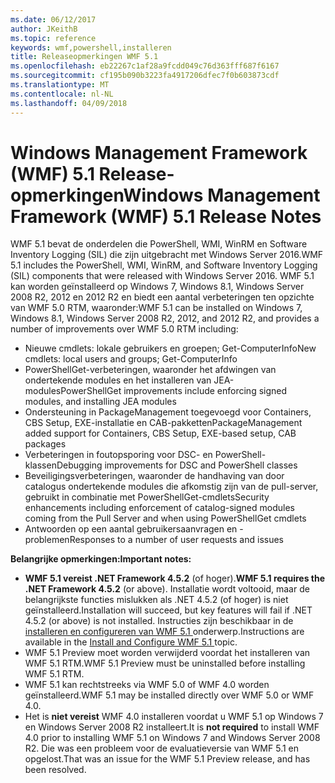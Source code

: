 ```yaml
---
ms.date: 06/12/2017
author: JKeithB
ms.topic: reference
keywords: wmf,powershell,installeren
title: Releaseopmerkingen WMF 5.1
ms.openlocfilehash: eb22267c1af28a9fcdd049c76d363fff687f6167
ms.sourcegitcommit: cf195b090b3223fa4917206dfec7f0b603873cdf
ms.translationtype: MT
ms.contentlocale: nl-NL
ms.lasthandoff: 04/09/2018
---
```

# <a name="windows-management-framework-wmf-51-release-notes"></a><span data-ttu-id="a263a-103">Windows Management Framework (WMF) 5.1 Release-opmerkingen</span><span class="sxs-lookup"><span data-stu-id="a263a-103">Windows Management Framework (WMF) 5.1 Release Notes</span></span> #

<span data-ttu-id="a263a-104">WMF 5.1 bevat de onderdelen die PowerShell, WMI, WinRM en Software Inventory Logging (SIL) die zijn uitgebracht met Windows Server 2016.</span><span class="sxs-lookup"><span data-stu-id="a263a-104">WMF 5.1 includes the PowerShell, WMI, WinRM, and Software Inventory Logging (SIL) components that were released with Windows Server 2016.</span></span>
<span data-ttu-id="a263a-105">WMF 5.1 kan worden geïnstalleerd op Windows 7, Windows 8.1, Windows Server 2008 R2, 2012 en 2012 R2 en biedt een aantal verbeteringen ten opzichte van WMF 5.0 RTM, waaronder:</span><span class="sxs-lookup"><span data-stu-id="a263a-105">WMF 5.1 can be installed on Windows 7, Windows 8.1, Windows Server 2008 R2, 2012, and 2012 R2, and provides a number of improvements over WMF 5.0 RTM including:</span></span>

- <span data-ttu-id="a263a-106">Nieuwe cmdlets: lokale gebruikers en groepen; Get-ComputerInfo</span><span class="sxs-lookup"><span data-stu-id="a263a-106">New cmdlets: local users and groups; Get-ComputerInfo</span></span>
- <span data-ttu-id="a263a-107">PowerShellGet-verbeteringen, waaronder het afdwingen van ondertekende modules en het installeren van JEA-modules</span><span class="sxs-lookup"><span data-stu-id="a263a-107">PowerShellGet improvements include enforcing signed modules, and installing JEA modules</span></span>
- <span data-ttu-id="a263a-108">Ondersteuning in PackageManagement toegevoegd voor Containers, CBS Setup, EXE-installatie en CAB-pakketten</span><span class="sxs-lookup"><span data-stu-id="a263a-108">PackageManagement added support for Containers, CBS Setup, EXE-based setup, CAB packages</span></span>
- <span data-ttu-id="a263a-109">Verbeteringen in foutopsporing voor DSC- en PowerShell-klassen</span><span class="sxs-lookup"><span data-stu-id="a263a-109">Debugging improvements for DSC and PowerShell classes</span></span>
- <span data-ttu-id="a263a-110">Beveiligingsverbeteringen, waaronder de handhaving van door catalogus ondertekende modules die afkomstig zijn van de pull-server, gebruikt in combinatie met PowerShellGet-cmdlets</span><span class="sxs-lookup"><span data-stu-id="a263a-110">Security enhancements including enforcement of catalog-signed modules coming from the Pull Server and when using PowerShellGet cmdlets</span></span>
- <span data-ttu-id="a263a-111">Antwoorden op een aantal gebruikersaanvragen en -problemen</span><span class="sxs-lookup"><span data-stu-id="a263a-111">Responses to a number of user requests and issues</span></span>

<span data-ttu-id="a263a-112">**Belangrijke opmerkingen:**</span><span class="sxs-lookup"><span data-stu-id="a263a-112">**Important notes:**</span></span>

- <span data-ttu-id="a263a-113">**WMF 5.1 vereist .NET Framework 4.5.2** (of hoger).</span><span class="sxs-lookup"><span data-stu-id="a263a-113">**WMF 5.1 requires the .NET Framework 4.5.2** (or above).</span></span> <span data-ttu-id="a263a-114">Installatie wordt voltooid, maar de belangrijkste functies mislukken als .NET 4.5.2 (of hoger) is niet geïnstalleerd.</span><span class="sxs-lookup"><span data-stu-id="a263a-114">Installation will succeed, but key features will fail if .NET 4.5.2 (or above) is not installed.</span></span> <span data-ttu-id="a263a-115">Instructies zijn beschikbaar in de [installeren en configureren van WMF 5.1 ](https://msdn.microsoft.com/powershell/wmf/5.1/install-configure) onderwerp.</span><span class="sxs-lookup"><span data-stu-id="a263a-115">Instructions are available in the [Install and Configure WMF 5.1 ](https://msdn.microsoft.com/powershell/wmf/5.1/install-configure) topic.</span></span>
- <span data-ttu-id="a263a-116">WMF 5.1 Preview moet worden verwijderd voordat het installeren van WMF 5.1 RTM.</span><span class="sxs-lookup"><span data-stu-id="a263a-116">WMF 5.1 Preview must be uninstalled before installing WMF 5.1 RTM.</span></span>
- <span data-ttu-id="a263a-117">WMF 5.1 kan rechtstreeks via WMF 5.0 of WMF 4.0 worden geïnstalleerd.</span><span class="sxs-lookup"><span data-stu-id="a263a-117">WMF 5.1 may be installed directly over WMF 5.0 or WMF 4.0.</span></span>
- <span data-ttu-id="a263a-118">Het is __niet vereist__ WMF 4.0 installeren voordat u WMF 5.1 op Windows 7 en Windows Server 2008 R2 installeert.</span><span class="sxs-lookup"><span data-stu-id="a263a-118">It is __not required__ to install WMF 4.0 prior to installing WMF 5.1 on Windows 7 and Windows Server 2008 R2.</span></span> <span data-ttu-id="a263a-119">Die was een probleem voor de evaluatieversie van WMF 5.1 en opgelost.</span><span class="sxs-lookup"><span data-stu-id="a263a-119">That was an issue for the WMF 5.1 Preview release, and has been resolved.</span></span>